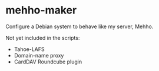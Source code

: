 mehho-maker
===========

Configure a Debian system to behave like my server, Mehho.

Not yet included in the scripts:

* Tahoe-LAFS
* Domain-name proxy
* CardDAV Roundcube plugin
